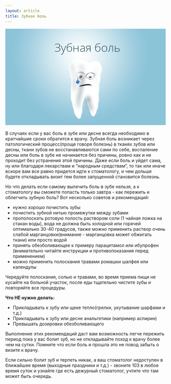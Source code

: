 ```yaml
---
layout: article
title: Зубная боль
---
```

<span class="image right">![Зубная боль](/images/bol.jpg)</span>

В случаях если у вас боль в зубе или десне всегда необходимо в кратчайшие сроки обратится к врачу. Зубная боль возникает через патологический процесс(проще говоря болезнь) в тканях зубов или десны, ткани зубов не восстанавливаются сами по себе, воспаление десны или боль в зубе не начинается без причины, ровно как и не проходит без устранения этой причины. Даже если боль и уйдет сама, ну или благодаря лекарствам и “народным средствам”, то так или иначе вскоре вам все равно придется идти к стоматологу, и чем дольше будете откладывать визит тем более запущенной становится болезнь. 

Но что делать если самому вылечить боль в зубе нельзя, а к стоматологу вы сможете попасть только завтра - как пережить и облегчить зубную боль? Вот несколько советов и рекомендаций:

* нужно хорошо почистить зубы
* почистить зубной нитью промежутки между зубами
* прополоскать ротовую полость раствором соли (1 чайная ложка на стакан воды), вода не должна быть холодной или горячей оптимально 30-40 градусов, также можно применить раствор очень слабой марганцовки(внимание - марганцовка может обжигать ткани) или просто водой
* принять обезболивающее к примеру парацетамол или ибупрофен (внимательно читайте инструкции и противопоказания перед применением)
* можно применить полоскания травами ромашки шалфея или календулы

Чередуйте полоскания, солью и травами, во время приема пищи не кусайте на больной участок, после еды тщательно чистите зубы и повторяйте все процедуры.

**Что НЕ нужно делать:**

* Прикладывать к зубу или щеке тепло(грелки, укутывание шарфами и т.д.)
* Прикладывать к зубу или десне анальгетики (например аспирин) 
* Превышать дозировки обезболивающего

Выполнение этих рекомендаций даст вам возможность легче пережить период пока у вас болит зуб, но не откладывайте поход к врачу более чем на сутки. Помните что если боль и прошла это не повод забыть о визите к врачу.

Если сильно болит зуб и терпеть никак, а ваш стоматолог недоступен в ближайшее время (выходные праздники и т.д.) - звоните 103 в любое время суток и узнайте где есть дежурный стоматолог, учтите что там может быть очередь.